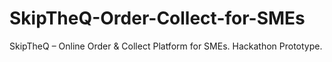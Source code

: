 # SkipTheQ-Order-Collect-for-SMEs
SkipTheQ – Online Order &amp; Collect Platform for SMEs. Hackathon Prototype.
